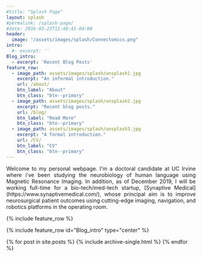 ```yaml
---
#title: "Splash Page"
layout: splash
#permalink: /splash-page/
#date: 2016-03-23T11:48:41-04:00
header:
  image: "/assets/images/splash/Connectomics.png"
intro:
  #- excerpt: ''
Blog_intro:
  - excerpt: 'Recent Blog Posts'
feature_row:
  - image_path: assets/images/splash/unsplash1.jpg
    excerpt: "An informal introduction."
    url: /about/
    btn_label: "About"
    btn_class: "btn--primary"
  - image_path: assets/images/splash/unsplash2.jpg
    excerpt: "Recent blog posts."
    url: /blog/
    btn_label: "Read More"
    btn_class: "btn--primary"
  - image_path: assets/images/splash/unsplash3.jpg
    excerpt: "A formal introduction."
    url: /CV/
    btn_label: "CV"
    btn_class: "btn--primary"
---
```


<!-- {% include feature_row id="intro" type="center" %} -->
<div style="text-align: justify">
Welcome to my personal webpage. I'm a doctoral candidate at UC Irvine where i've been studying the neurobiology of human language using Magnetic Resonance Imaging. In addition, as of December 2019, I will be working full-time for a bio-tech/med-tech startup, [Synaptive Medical](https://www.synaptivemedical.com/), whose principal aim is to improve neurosurgical patient outcomes using cutting-edge imaging, navigation, and robotics platforms in the operating room.
</div>

{% include feature_row %}

{% include feature_row id="Blog_intro" type="center" %}

{% for post in site.posts %}
    {% include archive-single.html %}
{% endfor %}

<!-- {% include feature_row id="feature_row" type="left" %}
{% include feature_row id="feature_row2" type="right" %}
{% include feature_row id="feature_row3" type="left" %} -->

